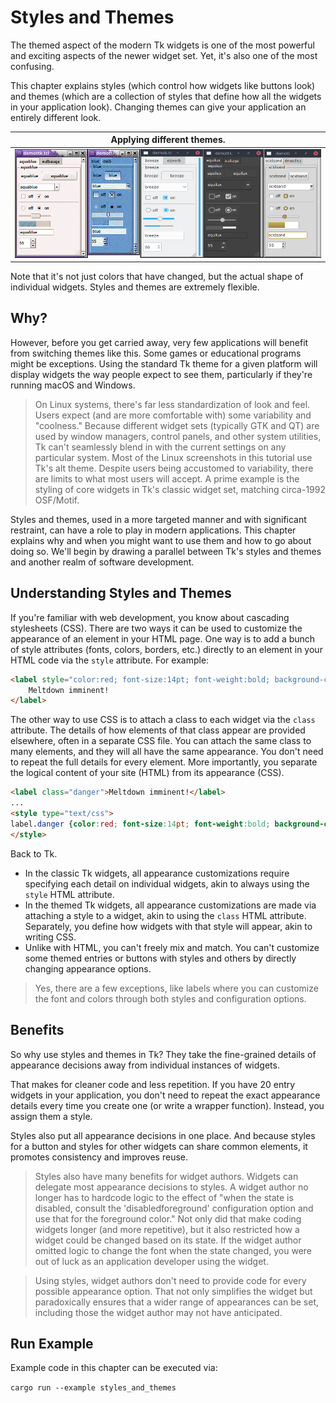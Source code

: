 # Styles and Themes

The themed aspect of the modern Tk widgets is one of the most powerful and
exciting aspects of the newer widget set. Yet, it's also one of the most
confusing.

This chapter explains styles (which control how widgets like buttons look) and
themes (which are a collection of styles that define how all the widgets in your
application look). Changing themes can give your application an entirely
different look.

|    Applying different themes.   |
| :-----------------------------: |
| ![Themes.](./images/themes.png) |

Note that it's not just colors that have changed, but the actual shape of
individual widgets. Styles and themes are extremely flexible.

## Why?

However, before you get carried away, very few applications will benefit from
switching themes like this. Some games or educational programs might be
exceptions. Using the standard Tk theme for a given platform will display
widgets the way people expect to see them, particularly if they're running macOS
and Windows.

> On Linux systems, there's far less standardization of look and feel. Users
expect (and are more comfortable with) some variability and "coolness." Because
different widget sets (typically GTK and QT) are used by window managers,
control panels, and other system utilities, Tk can't seamlessly blend in with
the current settings on any particular system. Most of the Linux screenshots in
this tutorial use Tk's alt theme. Despite users being accustomed to variability,
there are limits to what most users will accept. A prime example is the styling
of core widgets in Tk's classic widget set, matching circa-1992 OSF/Motif.

Styles and themes, used in a more targeted manner and with significant
restraint, can have a role to play in modern applications. This chapter explains
why and when you might want to use them and how to go about doing so. We'll
begin by drawing a parallel between Tk's styles and themes and another realm of
software development.

## Understanding Styles and Themes

If you're familiar with web development, you know about cascading stylesheets
(CSS). There are two ways it can be used to customize the appearance of an
element in your HTML page. One way is to add a bunch of style attributes (fonts,
colors, borders, etc.) directly to an element in your HTML code via the `style`
attribute. For example:

```html
<label style="color:red; font-size:14pt; font-weight:bold; background-color:yellow;">
    Meltdown imminent!
</label>
```

The other way to use CSS is to attach a class to each widget via the `class`
attribute. The details of how elements of that class appear are provided
elsewhere, often in a separate CSS file. You can attach the same class to many
elements, and they will all have the same appearance. You don't need to repeat
the full details for every element. More importantly, you separate the logical
content of your site (HTML) from its appearance (CSS).

```html
<label class="danger">Meltdown imminent!</label>
...
<style type="text/css">
label.danger {color:red; font-size:14pt; font-weight:bold; background-color:yellow;}
</style>
```

Back to Tk.

* In the classic Tk widgets, all appearance customizations require specifying
  each detail on individual widgets, akin to always using the `style` HTML
  attribute.
* In the themed Tk widgets, all appearance customizations are made via attaching
  a style to a widget, akin to using the `class` HTML attribute. Separately, you
  define how widgets with that style will appear, akin to writing CSS.
* Unlike with HTML, you can't freely mix and match. You can't customize some
  themed entries or buttons with styles and others by directly changing
  appearance options.

> Yes, there are a few exceptions, like labels where you can customize the font
  and colors through both styles and configuration options.

## Benefits

So why use styles and themes in Tk? They take the fine-grained details of
appearance decisions away from individual instances of widgets.

That makes for cleaner code and less repetition. If you have 20 entry widgets in
your application, you don't need to repeat the exact appearance details every
time you create one (or write a wrapper function). Instead, you assign them a
style.

Styles also put all appearance decisions in one place. And because styles for a
button and styles for other widgets can share common elements, it promotes
consistency and improves reuse.

> Styles also have many benefits for widget authors. Widgets can delegate most
appearance decisions to styles. A widget author no longer has to hardcode logic
to the effect of "when the state is disabled, consult the 'disabledforeground'
configuration option and use that for the foreground color." Not only did that
make coding widgets longer (and more repetitive), but it also restricted how a
widget could be changed based on its state. If the widget author omitted logic
to change the font when the state changed, you were out of luck as an
application developer using the widget.

> Using styles, widget authors don't need to provide code for every possible
appearance option. That not only simplifies the widget but paradoxically ensures
that a wider range of appearances can be set, including those the widget author
may not have anticipated.

## Run Example

Example code in this chapter can be executed via:

`cargo run --example styles_and_themes`
